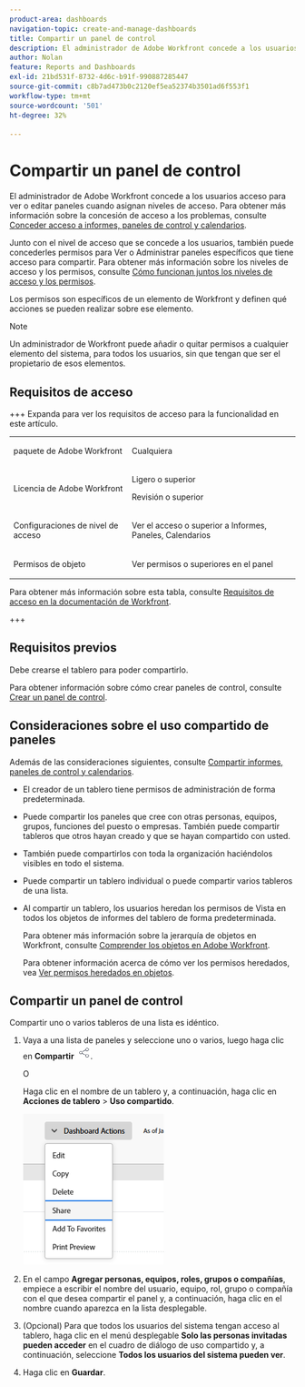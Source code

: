 ```yaml
---
product-area: dashboards
navigation-topic: create-and-manage-dashboards
title: Compartir un panel de control
description: El administrador de Adobe Workfront concede a los usuarios acceso para ver o editar paneles cuando asignan niveles de acceso. Junto con el nivel de acceso que se concede a los usuarios, también puede concederles permisos para Ver o Administrar paneles específicos que tiene acceso para compartir.
author: Nolan
feature: Reports and Dashboards
exl-id: 21bd531f-8732-4d6c-b91f-990887285447
source-git-commit: c8b7ad473b0c2120ef5ea52374b3501ad6f553f1
workflow-type: tm+mt
source-wordcount: '501'
ht-degree: 32%

---
```


# Compartir un panel de control

<!-- Audited: 1/2025 -->

El administrador de Adobe Workfront concede a los usuarios acceso para ver o editar paneles cuando asignan niveles de acceso. Para obtener más información sobre la concesión de acceso a los problemas, consulte [Conceder acceso a informes, paneles de control y calendarios](../../../administration-and-setup/add-users/configure-and-grant-access/grant-access-reports-dashboards-calendars.md).

Junto con el nivel de acceso que se concede a los usuarios, también puede concederles permisos para Ver o Administrar paneles específicos que tiene acceso para compartir. Para obtener más información sobre los niveles de acceso y los permisos, consulte [Cómo funcionan juntos los niveles de acceso y los permisos](../../../administration-and-setup/add-users/access-levels-and-object-permissions/how-access-levels-permissions-work-together.md).

Los permisos son específicos de un elemento de Workfront y definen qué acciones se pueden realizar sobre ese elemento.

>[!NOTE]
>
>Un administrador de Workfront puede añadir o quitar permisos a cualquier elemento del sistema, para todos los usuarios, sin que tengan que ser el propietario de esos elementos.

## Requisitos de acceso

+++ Expanda para ver los requisitos de acceso para la funcionalidad en este artículo.

<table style="table-layout:auto"> 
 <col> 
 <col> 
 <tbody> 
  <tr> 
   <td role="rowheader">paquete de Adobe Workfront</td> 
   <td> <p>Cualquiera</p> </td> 
  </tr> 
  <tr> 
   <td role="rowheader">Licencia de Adobe Workfront</td> 
    <td> 
   <p>Ligero o superior</p>
   <p>Revisión o superior</p>
   </td> 
  </tr> 
  <tr> 
   <td role="rowheader">Configuraciones de nivel de acceso</td> 
   <td> <p>Ver el acceso o superior a Informes, Paneles, Calendarios</p> </td> 
  </tr> 
  <tr> 
   <td role="rowheader">Permisos de objeto</td> 
   <td> <p>Ver permisos o superiores en el panel</p> </td> 
  </tr> 
 </tbody> 
</table>

Para obtener más información sobre esta tabla, consulte [Requisitos de acceso en la documentación de Workfront](/help/quicksilver/administration-and-setup/add-users/access-levels-and-object-permissions/access-level-requirements-in-documentation.md).

+++

## Requisitos previos

Debe crearse el tablero para poder compartirlo.

Para obtener información sobre cómo crear paneles de control, consulte [Crear un panel de control](../../../reports-and-dashboards/dashboards/creating-and-managing-dashboards/create-dashboard.md).

## Consideraciones sobre el uso compartido de paneles

Además de las consideraciones siguientes, consulte [Compartir informes, paneles de control y calendarios](../../../workfront-basics/grant-and-request-access-to-objects/permissions-reports-dashboards-calendars.md).

* El creador de un tablero tiene permisos de administración de forma predeterminada.

* Puede compartir los paneles que cree con otras personas, equipos, grupos, funciones del puesto o empresas. También puede compartir tableros que otros hayan creado y que se hayan compartido con usted.
* También puede compartirlos con toda la organización haciéndolos visibles en todo el sistema.
* Puede compartir un tablero individual o puede compartir varios tableros de una lista.
* Al compartir un tablero, los usuarios heredan los permisos de Vista en todos los objetos de informes del tablero de forma predeterminada.

  Para obtener más información sobre la jerarquía de objetos en Workfront, consulte [Comprender los objetos en Adobe Workfront](../../../workfront-basics/navigate-workfront/workfront-navigation/understand-objects.md).

  Para obtener información acerca de cómo ver los permisos heredados, vea [Ver permisos heredados en objetos](../../../workfront-basics/grant-and-request-access-to-objects/view-inherited-permissions-on-objects.md).

## Compartir un panel de control

Compartir uno o varios tableros de una lista es idéntico.

1. Vaya a una lista de paneles y seleccione uno o varios, luego haga clic en **Compartir** ![](assets/share-icon.png).

   O

   Haga clic en el nombre de un tablero y, a continuación, haga clic en **Acciones de tablero** > **Uso compartido**.

   ![](assets/unshimmed-share-dashboard.png)

1. En el campo **Agregar personas, equipos, roles, grupos o compañías**, empiece a escribir el nombre del usuario, equipo, rol, grupo o compañía con el que desea compartir el panel y, a continuación, haga clic en el nombre cuando aparezca en la lista desplegable.
1. (Opcional) Para que todos los usuarios del sistema tengan acceso al tablero, haga clic en el menú desplegable **Solo las personas invitadas pueden acceder** en el cuadro de diálogo de uso compartido y, a continuación, seleccione **Todos los usuarios del sistema pueden ver**.

1. Haga clic en **Guardar**.
